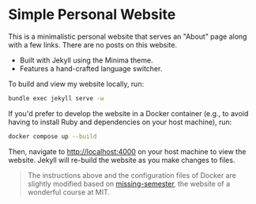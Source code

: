 # Simple Personal Website

This is a minimalistic personal website that serves an "About" page along with a few links. There are no posts on this website.

- Built with Jekyll using the Minima theme.
- Features a hand-crafted language switcher.

To build and view my website locally, run:

```sh
bundle exec jekyll serve -w
```

If you'd prefer to develop the website in a Docker container (e.g., to avoid having to install Ruby and dependencies on your host machine), run:

```sh
docker compose up --build
```

Then, navigate to <http://localhost:4000> on your host machine to view the website. Jekyll will re-build the website as you make changes to files.

> The instructions above and the configuration files of Docker are slightly modified based on [missing-semester](https://github.com/missing-semester/missing-semester), the website of a wonderful course at MIT.
